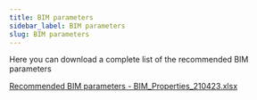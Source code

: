 ```yaml
---
title: BIM parameters 
sidebar_label: BIM parameters
slug: BIM parameters
---
```


Here you can download a complete list of the recommended BIM parameters 

[Recommended BIM parameters   - BIM_Properties_210423.xlsx](https://b2b.dial.de/index.php/s/UARRfpzneiXnCP9/download)


